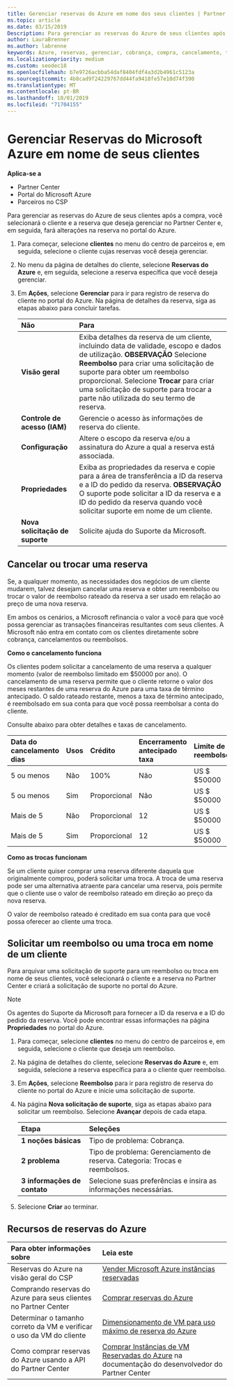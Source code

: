 ```yaml
---
title: Gerenciar reservas do Azure em nome dos seus clientes | Partner Center
ms.topic: article
ms.date: 03/15/2019
Description: Para gerenciar as reservas do Azure de seus clientes após a compra, você selecionará o cliente e a reserva que deseja gerenciar no Partner Center e, em seguida, fará alterações na reserva no portal do Azure.
author: LauraBrenner
ms.author: labrenne
keywords: Azure, reservas, gerenciar, cobrança, compra, cancelamento, troca, taxa de encerramento antecipado
ms.localizationpriority: medium
ms.custom: seodec18
ms.openlocfilehash: b7e9726acbba54daf8404fdf4a3d2b4961c5123a
ms.sourcegitcommit: 4b8cad9f24229767dd44fa9418fe57e10d74f390
ms.translationtype: MT
ms.contentlocale: pt-BR
ms.lasthandoff: 10/01/2019
ms.locfileid: "71704155"
---
```

# <a name="manage-microsoft-azure-reservations-on-behalf-of-your-customers"></a>Gerenciar Reservas do Microsoft Azure em nome de seus clientes       

**Aplica-se a**

-  Partner Center
-  Portal do Microsoft Azure 
-  Parceiros no CSP

Para gerenciar as reservas do Azure de seus clientes após a compra, você selecionará o cliente e a reserva que deseja gerenciar no Partner Center e, em seguida, fará alterações na reserva no portal do Azure. 

1. Para começar, selecione **clientes** no menu do centro de parceiros e, em seguida, selecione o cliente cujas reservas você deseja gerenciar. 

2. No menu da página de detalhes do cliente, selecione **Reservas do Azure** e, em seguida, selecione a reserva específica que você deseja gerenciar.  

3. Em **Ações**, selecione **Gerenciar** para ir para registro de reserva do cliente no portal do Azure. Na página de detalhes da reserva, siga as etapas abaixo para concluir tarefas.  

    | **Não**   | **Para**    |
    |:-----------------------------|:-----------------|
    | **Visão geral**   | Exiba detalhes da reserva de um cliente, incluindo data de validade, escopo e dados de utilização. **OBSERVAÇÃO** Selecione **Reembolso** para criar uma solicitação de suporte para obter um reembolso proporcional. Selecione **Trocar** para criar uma solicitação de suporte para trocar a parte não utilizada do seu termo de reserva.  
    | **Controle de acesso (IAM)**   | Gerencie o acesso às informações de reserva do cliente.|
    | **Configuração**   | Altere o escopo da reserva e/ou a assinatura do Azure a qual a reserva está associada.    |
    | **Propriedades**   | Exiba as propriedades da reserva e copie para a área de transferência a ID da reserva e a ID do pedido da reserva. **OBSERVAÇÃO** O suporte pode solicitar a ID da reserva e a ID do pedido da reserva quando você solicitar suporte em nome de um cliente.    |
    | **Nova solicitação de suporte**    | Solicite ajuda do Suporte da Microsoft.   |
 
## <a name="cancel-or-exchange-a-reservation"></a>Cancelar ou trocar uma reserva 

Se, a qualquer momento, as necessidades dos negócios de um cliente mudarem, talvez desejam cancelar uma reserva e obter um reembolso ou trocar o valor de reembolso rateado da reserva a ser usado em relação ao preço de uma nova reserva.

Em ambos os cenários, a Microsoft refinancia o valor a você para que você possa gerenciar as transações financeiras resultantes com seus clientes. A Microsoft não entra em contato com os clientes diretamente sobre cobrança, cancelamentos ou reembolsos.   
 

**Como o cancelamento funciona**

Os clientes podem solicitar a cancelamento de uma reserva a qualquer momento (valor de reembolso limitado em $50000 por ano). O cancelamento de uma reserva permite que o cliente retorne o valor dos meses restantes de uma reserva do Azure para uma taxa de término antecipado. O saldo rateado restante, menos a taxa de término antecipado, é reembolsado em sua conta para que você possa reembolsar a conta do cliente. 

Consulte abaixo para obter detalhes e taxas de cancelamento.


|**Data do cancelamento**<br> dias   |**Usos**    |**Crédito**  |**Encerramento antecipado**<br> taxa    |**Limite de reembolso** | 
|:----------------------------------|:------------|:-----------|:--------------------------------|:--------------|
|5 ou menos                         | Não          | 100%       | Não                              | US $ $50000   |
|5 ou menos                         | Sim         | Proporcional  | Não                              | US $ $50000   |
|Mais de 5                        | Não          | Proporcional  | 12                             | US $ $50000   |
|Mais de 5                        | Sim         | Proporcional  | 12                             | US $ $50000   |


**Como as trocas funcionam** 

Se um cliente quiser comprar uma reserva diferente daquela que originalmente comprou, poderá solicitar uma troca. A troca de uma reserva pode ser uma alternativa atraente para cancelar uma reserva, pois permite que o cliente use o valor de reembolso rateado em direção ao preço da nova reserva. 

O valor de reembolso rateado é creditado em sua conta para que você possa oferecer ao cliente uma troca.


## <a name="request-a-refund-or-exchange-on-behalf-of-a-customer"></a>Solicitar um reembolso ou uma troca em nome de um cliente 

Para arquivar uma solicitação de suporte para um reembolso ou troca em nome de seus clientes, você selecionará o cliente e a reserva no Partner Center e criará a solicitação de suporte no portal do Azure. 

>[!NOTE]
>Os agentes do Suporte da Microsoft para fornecer a ID da reserva e a ID do pedido da reserva. Você pode encontrar essas informações na página **Propriedades** no portal do Azure. 

1. Para começar, selecione **clientes** no menu do centro de parceiros e, em seguida, selecione o cliente que deseja um reembolso. 

2. Na página de detalhes do cliente, selecione **Reservas do Azure** e, em seguida, selecione a reserva específica para a o cliente quer reembolso.  

3. Em **Ações**, selecione **Reembolso** para ir para registro de reserva do cliente no portal do Azure e inicie uma solicitação de suporte.  

4. Na página **Nova solicitação de suporte**, siga as etapas abaixo para solicitar um reembolso. Selecione **Avançar** depois de cada etapa. 

    |**Etapa**                    |**Seleções**    |
    |:---------------------------|:-----------------|
    |**1 noções básicas**                |Tipo de problema: Cobrança.  |
    |**2 problema**               |Tipo de problema: Gerenciamento de reserva. Categoria: Trocas e reembolsos. |
    |**3 informações de contato**   |Selecione suas preferências e insira as informações necessárias. 

5.  Selecione **Criar** ao terminar.

## <a name="azure-reservations-resources"></a>Recursos de reservas do Azure
|**Para obter informações sobre**   |**Leia este**    |
|:-----------------------------|:-----------------|
|Reservas do Azure na visão geral do CSP  | [Vender Microsoft Azure instâncias reservadas](azure-reservations.md) |
|Comprando reservas do Azure para seus clientes no Partner Center   |[Comprar reservas do Azure](azure-reservations-buying.md) |
|Determinar o tamanho correto da VM e verificar o uso da VM do cliente   |[Dimensionamento de VM para uso máximo de reserva do Azure](azure-usage.md)   |
|Como comprar reservas do Azure usando a API do Partner Center | [Comprar Instâncias de VM Reservadas do Azure](https://docs.microsoft.com/partner-center/develop/purchase-azure-reservations) na documentação do desenvolvedor do Partner Center

